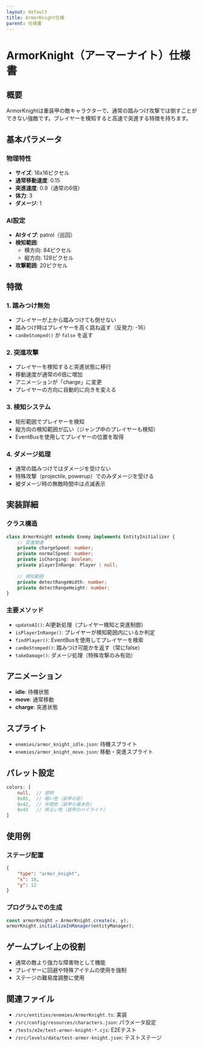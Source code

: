 ```yaml
---
layout: default
title: ArmorKnight仕様
parent: 仕様書
---
```


# ArmorKnight（アーマーナイト）仕様書

## 概要
ArmorKnightは重装甲の敵キャラクターで、通常の踏みつけ攻撃では倒すことができない強敵です。プレイヤーを検知すると高速で突進する特徴を持ちます。

## 基本パラメータ

### 物理特性
- **サイズ**: 16x16ピクセル
- **通常移動速度**: 0.15
- **突進速度**: 0.9（通常の6倍）
- **体力**: 3
- **ダメージ**: 1

### AI設定
- **AIタイプ**: patrol（巡回）
- **検知範囲**:
  - 横方向: 84ピクセル
  - 縦方向: 128ピクセル
- **攻撃範囲**: 20ピクセル

## 特徴

### 1. 踏みつけ無効
- プレイヤーが上から踏みつけても倒せない
- 踏みつけ時はプレイヤーを高く跳ね返す（反発力: -16）
- `canBeStomped()` が `false` を返す

### 2. 突進攻撃
- プレイヤーを検知すると突進状態に移行
- 移動速度が通常の6倍に増加
- アニメーションが「charge」に変更
- プレイヤーの方向に自動的に向きを変える

### 3. 検知システム
- 矩形範囲でプレイヤーを検知
- 縦方向の検知範囲が広い（ジャンプ中のプレイヤーも検知）
- EventBusを使用してプレイヤーの位置を取得

### 4. ダメージ処理
- 通常の踏みつけではダメージを受けない
- 特殊攻撃（projectile, powerup）でのみダメージを受ける
- 被ダメージ時の無敵時間中は点滅表示

## 実装詳細

### クラス構造
```typescript
class ArmorKnight extends Enemy implements EntityInitializer {
    // 突進関連
    private chargeSpeed: number;
    private normalSpeed: number;
    private isCharging: boolean;
    private playerInRange: Player | null;
    
    // 検知範囲
    private detectRangeWidth: number;
    private detectRangeHeight: number;
}
```

### 主要メソッド
- `updateAI()`: AI更新処理（プレイヤー検知と突進制御）
- `isPlayerInRange()`: プレイヤーが検知範囲内にいるか判定
- `findPlayer()`: EventBusを使用してプレイヤーを検索
- `canBeStomped()`: 踏みつけ可能かを返す（常にfalse）
- `takeDamage()`: ダメージ処理（特殊攻撃のみ有効）

## アニメーション
- **idle**: 待機状態
- **move**: 通常移動
- **charge**: 突進状態

## スプライト
- `enemies/armor_knight_idle.json`: 待機スプライト
- `enemies/armor_knight_move.json`: 移動・突進スプライト

## パレット設定
```typescript
colors: [
    null,  // 透明
    0x01,  // 暗い色（装甲の影）
    0x42,  // 中間色（装甲の基本色）
    0x43   // 明るい色（装甲のハイライト）
]
```

## 使用例

### ステージ配置
```json
{
    "type": "armor_knight",
    "x": 18,
    "y": 12
}
```

### プログラムでの生成
```typescript
const armorKnight = ArmorKnight.create(x, y);
armorKnight.initializeInManager(entityManager);
```

## ゲームプレイ上の役割
- 通常の敵より強力な障害物として機能
- プレイヤーに回避や特殊アイテムの使用を強制
- ステージの難易度調整に使用

## 関連ファイル
- `/src/entities/enemies/ArmorKnight.ts`: 実装
- `/src/config/resources/characters.json`: パラメータ設定
- `/tests/e2e/test-armor-knight-*.cjs`: E2Eテスト
- `/src/levels/data/test-armor-knight.json`: テストステージ